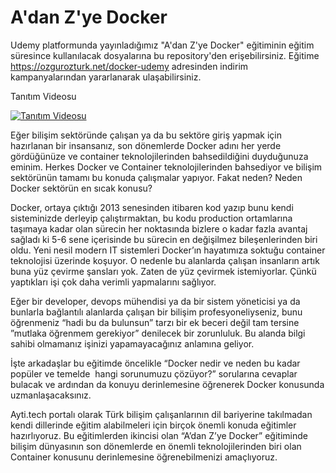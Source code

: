 # A'dan Z'ye Docker

Udemy platformunda yayınladığımız "A'dan Z'ye Docker" eğitiminin eğitim süresince kullanılacak dosyalarına bu repository'den erişebilirsiniz. Eğitime https://ozgurozturk.net/docker-udemy adresinden indirim kampanyalarından yararlanarak ulaşabilirsiniz.



Tanıtım Videosu

[![Tanıtım Videosu](https://ozgurozturk.net/wp-content/uploads/2020/05/adanzyedocker.jpg)](https://youtu.be/X_PyT9xfBPE)



Eğer bilişim sektöründe çalışan ya da bu sektöre giriş yapmak için hazırlanan bir insansanız, son dönemlerde Docker adını her yerde gördüğünüze ve container teknolojilerinden bahsedildiğini duyduğunuza eminim. Herkes Docker ve Container teknolojilerinden bahsediyor ve bilişim sektörünün tamamı bu konuda çalışmalar yapıyor. Fakat neden? Neden Docker sektörün en sıcak konusu?

Docker, ortaya çıktığı 2013 senesinden itibaren kod yazıp bunu kendi sisteminizde derleyip çalıştırmaktan, bu kodu production ortamlarına taşımaya kadar olan sürecin her noktasında bizlere o kadar fazla avantaj sağladı ki 5-6 sene içerisinde bu sürecin en değişilmez bileşenlerinden biri oldu. Yeni nesil modern IT sistemleri Docker’ın hayatımıza soktuğu container teknolojisi üzerinde koşuyor. O nedenle bu alanlarda çalışan insanların artık buna yüz çevirme şansları yok. Zaten de yüz çevirmek istemiyorlar. Çünkü yaptıkları işi çok daha verimli yapmalarını sağlıyor.

Eğer bir developer, devops mühendisi ya da bir sistem yöneticisi ya da bunlarla bağlantılı alanlarda çalışan bir bilişim profesyoneliyseniz, bunu öğrenmeniz “hadi bu da bulunsun” tarzı bir ek beceri değil tam tersine ”mutlaka öğrenmem gerekiyor” denilecek bir zorunluluk. Bu alanda bilgi sahibi olmamanız işinizi yapamayacağınız anlamına geliyor.

İşte arkadaşlar bu eğitimde öncelikle “Docker nedir ve neden bu kadar popüler ve temelde  hangi sorunumuzu çözüyor?” sorularına cevaplar bulacak ve ardından da konuyu derinlemesine öğrenerek Docker konusunda uzmanlaşacaksınız.

Ayti.tech portalı olarak Türk bilişim çalışanlarının dil bariyerine takılmadan kendi dillerinde eğitim alabilmeleri için birçok önemli konuda eğitimler hazırlıyoruz. Bu eğitimlerden ikincisi olan “A’dan Z’ye Docker” eğitiminde bilişim dünyasının son dönemlerde en önemli teknolojilerinden biri olan Container konusunu derinlemesine öğrenebilmenizi amaçlıyoruz.
